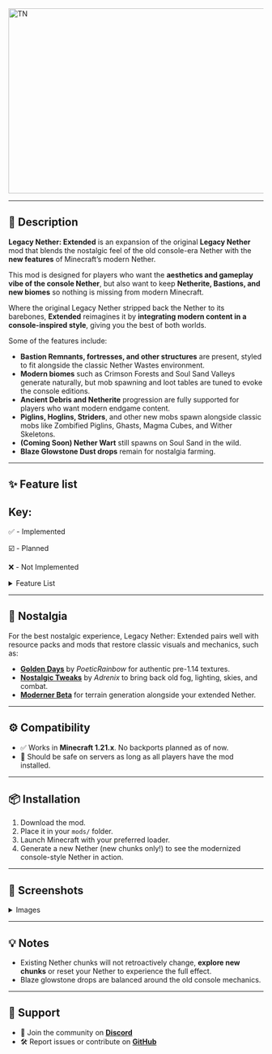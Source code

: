 <img width="1539" height="365" alt="TN" src="https://github.com/user-attachments/assets/39250f15-609e-4df0-94c5-7b4fd2a2b7af" />

---

## 📖 Description

**Legacy Nether: Extended** is an expansion of the original **Legacy Nether** mod that blends the nostalgic feel of the old console-era Nether with the **new features** of Minecraft’s modern Nether.

This mod is designed for players who want the **aesthetics and gameplay vibe of the console Nether**, but also want to keep **Netherite, Bastions, and new biomes** so nothing is missing from modern Minecraft.

Where the original Legacy Nether stripped back the Nether to its barebones, **Extended** reimagines it by **integrating modern content in a console-inspired style**, giving you the best of both worlds.

Some of the features include:

* **Bastion Remnants, fortresses, and other structures** are present, styled to fit alongside the classic Nether Wastes environment.
* **Modern biomes** such as Crimson Forests and Soul Sand Valleys generate naturally, but mob spawning and loot tables are tuned to evoke the console editions.
* **Ancient Debris and Netherite** progression are fully supported for players who want modern endgame content.
* **Piglins, Hoglins, Striders**, and other new mobs spawn alongside classic mobs like Zombified Piglins, Ghasts, Magma Cubes, and Wither Skeletons.
* **(Coming Soon) Nether Wart** still spawns on Soul Sand in the wild.
* **Blaze Glowstone Dust drops** remain for nostalgia farming.

---

## ✨ Feature list

## Key:
✅ - Implemented

☑️ - Planned

❌ - Not Implemented

<details>
<summary>Feature List</summary>
  
|**Feature**|Implemented|Planned|
|-|-|-|
|All modern Nether biomes (Crimson, Warped, Soul Sand Valley, Basalt Deltas) retained|✅|☑️|
|Bastion Remnants & other new structures retained|✅|☑️|
|Classic mobs (Zombified Piglins, Ghasts, Magma Cubes) spawn alongside new mobs|✅|☑️|
|Wither Skeletons spawn everywhere|✅|☑️|
|Nether Wart generates on Soul Sand|❌|☑️|
|Blazes drop 0–2 Glowstone Dust|✅|☑️|
|Netherite & Ancient Debris progression supported|✅|☑️|

</details>

---

## 🌌 Nostalgia

For the best nostalgic experience, Legacy Nether: Extended pairs well with resource packs and mods that restore classic visuals and mechanics, such as:

* [**Golden Days**](https://github.com/PoeticRainbow/golden-days/releases) by *PoeticRainbow* for authentic pre-1.14 textures.
* [**Nostalgic Tweaks**](https://modrinth.com/mod/nostalgic-tweaks) by *Adrenix* to bring back old fog, lighting, skies, and combat.
* [**Moderner Beta**](https://modrinth.com/mod/moderner-beta) for terrain generation alongside your extended Nether.

---

## ⚙️ Compatibility

* ✅ Works in **Minecraft 1.21.x**. No backports planned as of now.
* 🔧 Should be safe on servers as long as all players have the mod installed.

---

## 📦 Installation

1. Download the mod.
2. Place it in your `mods/` folder.
3. Launch Minecraft with your preferred loader.
4. Generate a new Nether (new chunks only!) to see the modernized console-style Nether in action.

---

## 📸 Screenshots

<details>
<summary>Images</summary>

<img width="1920" height="1081" alt="2025-09-10_14 25 10" src="https://github.com/user-attachments/assets/67b38da1-bd4f-4990-8c5b-7ca2c262dd18" />
<img width="1920" height="1081" alt="2025-09-10_14 25 28" src="https://github.com/user-attachments/assets/0cfb724d-5998-4a02-8b1a-b2ec4a977791" />
<img width="1920" height="1081" alt="2025-09-10_14 25 59" src="https://github.com/user-attachments/assets/66f4e391-8051-4eda-a89e-9a30b39b2a5e" />
<img width="1920" height="1081" alt="2025-09-10_14 26 42" src="https://github.com/user-attachments/assets/cf738eb7-78fc-40d9-9bf1-9a66f3e24743" />
<img width="1920" height="1081" alt="2025-09-10_15 56 58" src="https://github.com/user-attachments/assets/32f3587e-fb37-41a5-8ea0-2ef72bcb0b3a" />

</details>

---

## 💡 Notes

* Existing Nether chunks will not retroactively change, **explore new chunks** or reset your Nether to experience the full effect.
* Blaze glowstone drops are balanced around the old console mechanics.

---

## 🤝 Support

* 💬 Join the community on [**Discord**](https://discord.com/invite/S94fHA3Gs4)
* 🛠️ Report issues or contribute on [**GitHub**](https://github.com/Pigzone00/Legacy-Nether-Extended)
